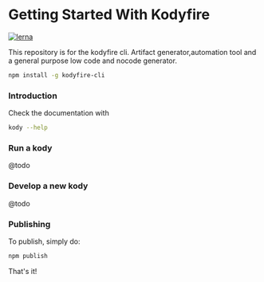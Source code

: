 # Getting Started With Kodyfire

[![lerna](https://img.shields.io/badge/maintained%20with-lerna-cc00ff.svg)](https://lerna.js.org/)

This repository is for the kodyfire cli. Artifact generator,automation tool and a general purpose low code and nocode generator.

```bash
npm install -g kodyfire-cli
```

### Introduction

Check the documentation with

```bash
kody --help
```

### Run a kody

@todo

### Develop a new kody

@todo

### Publishing

To publish, simply do:

```bash
npm publish
```

That's it!
